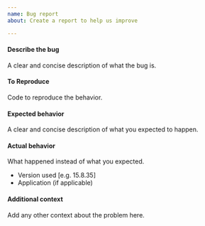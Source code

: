 ```yaml
---
name: Bug report
about: Create a report to help us improve

---
```


#### Describe the bug
A clear and concise description of what the bug is.

#### To Reproduce
Code to reproduce the behavior.

#### Expected behavior
A clear and concise description of what you expected to happen.

#### Actual behavior
What happened instead of what you expected.

- Version used [e.g. 15.8.35]
- Application (if applicable)

#### Additional context
Add any other context about the problem here.

